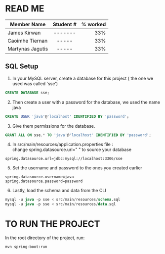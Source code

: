 # READ ME

|Member Name | Student # | % worked |
|------------|:---------:|---------:|
|James Kirwan| ------- | 33% |
|Caoimhe Tiernan| ----- | 33%|
| Martynas Jagutis| ----- | 33% |
## SQL Setup

1. In your MySQL server,  create a database for this project ( the one we used was called 'sse')
```SQL
CREATE DATABASE sse;
```
2. Then create a user with a password for the database, we used the name java
```SQL
CREATE USER 'java'@'localhost' IDENTIFIED BY 'password';
```
3. Give them permissions for the database.
```SQL
GRANT ALL ON sse.* TO 'java'@'localhost' IDENTIFIED BY 'password';
```
4. In src/main/resources/application.properties file : <br />
change spring.datasource.url=" " to source your database
```
spring.datasource.url=jdbc:mysql://localhost:3306/sse
```
5. Set the username and password to the ones you created earlier
```
spring.datasource.username=java
spring.datasource.password=password
```

6. Lastly, load the schema and data from the CLI
```SQL
mysql -u java -p sse < src/main/resources/schema.sql
mysql -u java -p sse < src/main/resources/data.sql
```

# TO RUN THE PROJECT
In the root directory of the project, run:
```mvn
mvn spring-boot:run
```


